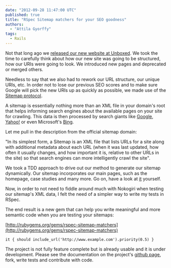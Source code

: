 ```yaml
---
date: "2012-09-28 11:47:00 UTC"
published: true
title: "RSpec Sitemap matchers for your SEO goodness"
authors:
  - "Attila Gyorffy"
tags:
  - Rails
---
```


Not that long ago we [released our new website at Unboxed](http://www.unboxedconsulting.com). We took the time to carefully think about how our new site was going to be structured, how our URIs were going to look. We introduced new pages and deprecated or merged others.

Needless to say that we also had to rework our URL structure, our unique URIs, etc. In order not to lose our previous SEO scores and to make sure Google will pick the new URIs up as quickly as possible, we made use of the [Sitemap protocol](http://www.sitemaps.org/protocol.html).

A sitemap is essentially nothing more than an XML file in your domain's root that helps informing search engines about the available pages on your site for crawling. This data is then processed by search giants like [Google](http://google.com), [Yahoo!](http://search.yahoo.com/) or even Microsoft's [Bing](http://www.bing.com/).

Let me pull in the description from the official sitemap domain:

"In its simplest form, a Sitemap is an XML file that lists URLs for a site along with additional metadata about each URL (when it was last updated, how often it usually changes, and how important it is, relative to other URLs in the site) so that search engines can more intelligently crawl the site".

We took a TDD approach to drive out our method to generate our sitemap dynamically. Our sitemap incorporates our main pages, such as the homepage, case studies and many more. Go on, have a look at [it](http://www.unboxedconsulting.com/sitemap.xml) yourself.

Now, in order to not need to fiddle around much with Nokogiri  when testing our sitemap's XML data, I felt the need of a simpler way to write my tests in RSpec.

The end result is a new gem that can help you write meaningful and more semantic code when you are testing your sitemaps:

[http://rubygems.org/gems/rspec-sitemap-matchers](http://rubygems.org/gems/rspec-sitemap-matchers)

```
it { should include_url('http://www.example.com').priority(0.5) }
```

The project is not fully feature complete but is already usable and it is under development. Please see the documentation on the project's [github page](https://github.com/unboxed/rspec-sitemap-matchers), fork, write tests and contribute with code.
